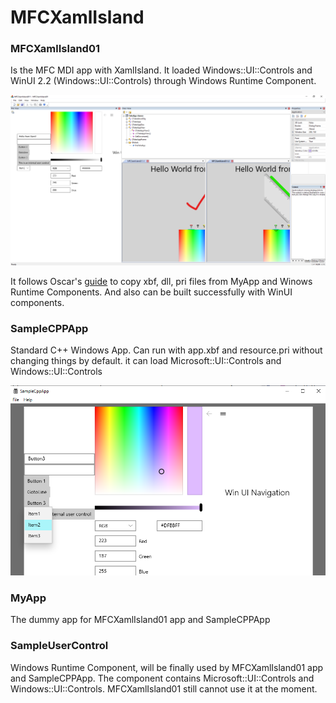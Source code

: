 # MFCXamlIsland

### MFCXamlIsland01 

Is the MFC MDI app with XamlIsland. It loaded Windows::UI::Controls and WinUI 2.2 (Windows::UI::Controls) through Windows Runtime Component.

![4](https://github.com/freistli/images/blob/master/MFCXamlIsland/4.png)

It follows Oscar's [guide](https://github.com/marb2000/XamlIslands/tree/master/1903_Samples/CppWinRT_Win32_SingleIsland)  to copy xbf, dll, pri files from MyApp and Winows Runtime Components. And also can be built successfully with WinUI components.

### SampleCPPApp 
Standard C++ Windows App. Can run with app.xbf and resource.pri without changing things by default. it can load Microsoft::UI::Controls and Windows::UI::Controls

![3](https://github.com/freistli/images/blob/master/MFCXamlIsland/3.png)

### MyApp
The dummy app for MFCXamlIsland01 app and SampleCPPApp

### SampleUserControl
Windows Runtime Component, will be finally used by MFCXamlIsland01 app and SampleCPPApp. The component contains Microsoft::UI::Controls and Windows::UI::Controls. MFCXamlIsland01 still cannot use it at the moment.
